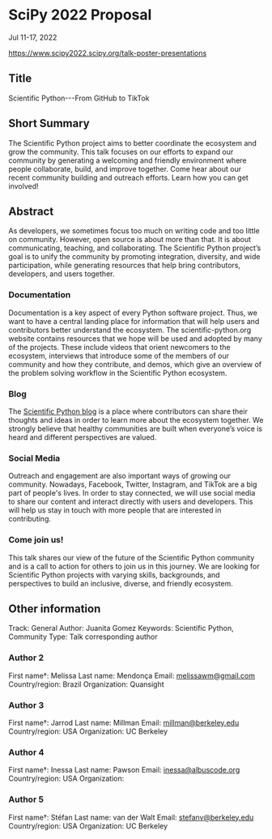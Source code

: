 # SciPy 2022 Proposal

Jul 11-17, 2022

https://www.scipy2022.scipy.org/talk-poster-presentations


## Title

Scientific Python---From GitHub to TikTok

## Short Summary

The Scientific Python project aims to better coordinate the ecosystem and grow the community.
This talk focuses on our efforts to expand our community by generating a welcoming and friendly
environment where people collaborate, build, and improve together.
Come hear about our recent community building and outreach efforts.
Learn how you can get involved!

## Abstract

As developers, we sometimes focus too much on writing code and too little on community.
However, open source is about more than that.
It is about communicating, teaching, and collaborating.
The Scientific Python project’s goal is to unify the community by promoting integration, diversity, and wide participation,
while generating resources that help bring contributors, developers, and users together. 

### Documentation

Documentation is a key aspect of every Python software project.
Thus, we want to have a central landing place for information that will help users and contributors better understand the ecosystem.
The scientific-python.org website contains resources that we hope will be used and adopted by many of the projects.
These include videos that orient newcomers to the ecosystem, interviews that introduce some of the members of our community and
how they contribute, and demos, which give an overview of the problem solving workflow in the Scientific Python ecosystem. 

### Blog 

The [Scientific Python blog](http://blog.scientific-python.org/) is a place where contributors can share their thoughts and ideas in order to learn more about the ecosystem together.
We strongly believe that healthy communities are built when everyone’s voice is heard and different perspectives are valued.

### Social Media

Outreach and engagement are also important ways of growing our community.
Nowadays, Facebook, Twitter, Instagram, and TikTok are a big part of people's lives.
In order to stay connected, we will use social media to share our content and interact directly with users and developers.
This will help us stay in touch with more people that are interested in contributing.

### Come join us!

This talk shares our view of the future of the Scientific Python community and is a call to action for others to join us in this journey.
We are looking for Scientific Python projects with varying skills, backgrounds, and perspectives to build an inclusive, diverse, and friendly ecosystem.

## Other information

Track: General
Author: Juanita Gomez
Keywords: Scientific Python, Community
Type:  Talk
corresponding author

### Author 2

First name†: Melissa
Last name: Mendonça
Email: melissawm@gmail.com 
Country/region: Brazil
Organization: Quansight

### Author 3

First name†: Jarrod
Last name: Millman
Email: millman@berkeley.edu
Country/region: USA
Organization: UC Berkeley

### Author 4

First name†: Inessa
Last name: Pawson
Email: inessa@albuscode.org
Country/region: USA
Organization: 

### Author 5

First name†: Stéfan
Last name: van der Walt
Email: stefanv@berkeley.edu
Country/region: USA
Organization: UC Berkeley

